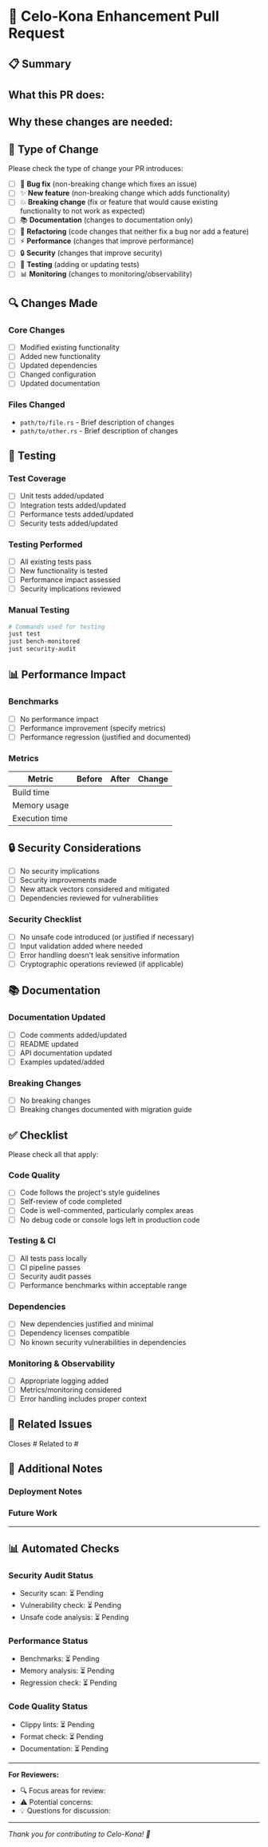 # 🚀 Celo-Kona Enhancement Pull Request

## 📋 Summary

<!-- Provide a clear and concise description of your changes -->

**What this PR does:**
- 

**Why these changes are needed:**
- 

## 🎯 Type of Change

Please check the type of change your PR introduces:

- [ ] 🐛 **Bug fix** (non-breaking change which fixes an issue)
- [ ] ✨ **New feature** (non-breaking change which adds functionality)
- [ ] 💥 **Breaking change** (fix or feature that would cause existing functionality to not work as expected)
- [ ] 📚 **Documentation** (changes to documentation only)
- [ ] 🔧 **Refactoring** (code changes that neither fix a bug nor add a feature)
- [ ] ⚡ **Performance** (changes that improve performance)
- [ ] 🔒 **Security** (changes that improve security)
- [ ] 🧪 **Testing** (adding or updating tests)
- [ ] 📊 **Monitoring** (changes to monitoring/observability)

## 🔍 Changes Made

### Core Changes
<!-- List the main changes made to the codebase -->

- [ ] Modified existing functionality
- [ ] Added new functionality
- [ ] Updated dependencies
- [ ] Changed configuration
- [ ] Updated documentation

### Files Changed
<!-- List the key files that were modified -->

- `path/to/file.rs` - Brief description of changes
- `path/to/other.rs` - Brief description of changes

## 🧪 Testing

### Test Coverage
- [ ] Unit tests added/updated
- [ ] Integration tests added/updated
- [ ] Performance tests added/updated
- [ ] Security tests added/updated

### Testing Performed
<!-- Describe the testing you performed -->

- [ ] All existing tests pass
- [ ] New functionality is tested
- [ ] Performance impact assessed
- [ ] Security implications reviewed

### Manual Testing
<!-- Describe any manual testing performed -->

```bash
# Commands used for testing
just test
just bench-monitored
just security-audit
```

## 📊 Performance Impact

<!-- If applicable, describe the performance impact of your changes -->

### Benchmarks
- [ ] No performance impact
- [ ] Performance improvement (specify metrics)
- [ ] Performance regression (justified and documented)

### Metrics
<!-- Include benchmark results if applicable -->

| Metric | Before | After | Change |
|--------|--------|-------|--------|
| Build time | | | |
| Memory usage | | | |
| Execution time | | | |

## 🔒 Security Considerations

<!-- Address any security implications of your changes -->

- [ ] No security implications
- [ ] Security improvements made
- [ ] New attack vectors considered and mitigated
- [ ] Dependencies reviewed for vulnerabilities

### Security Checklist
- [ ] No unsafe code introduced (or justified if necessary)
- [ ] Input validation added where needed
- [ ] Error handling doesn't leak sensitive information
- [ ] Cryptographic operations reviewed (if applicable)

## 📚 Documentation

### Documentation Updated
- [ ] Code comments added/updated
- [ ] README updated
- [ ] API documentation updated
- [ ] Examples updated/added

### Breaking Changes
<!-- If this is a breaking change, describe the migration path -->

- [ ] No breaking changes
- [ ] Breaking changes documented with migration guide

## ✅ Checklist

Please check all that apply:

### Code Quality
- [ ] Code follows the project's style guidelines
- [ ] Self-review of code completed
- [ ] Code is well-commented, particularly complex areas
- [ ] No debug code or console logs left in production code

### Testing & CI
- [ ] All tests pass locally
- [ ] CI pipeline passes
- [ ] Security audit passes
- [ ] Performance benchmarks within acceptable range

### Dependencies
- [ ] New dependencies justified and minimal
- [ ] Dependency licenses compatible
- [ ] No known security vulnerabilities in dependencies

### Monitoring & Observability
- [ ] Appropriate logging added
- [ ] Metrics/monitoring considered
- [ ] Error handling includes proper context

## 🔗 Related Issues

<!-- Link to related issues -->

Closes #
Related to #

## 📝 Additional Notes

<!-- Any additional information that reviewers should know -->

### Deployment Notes
<!-- Any special considerations for deployment -->

### Future Work
<!-- Any follow-up work that should be done -->

---

## 📊 Automated Checks

<!-- These will be automatically populated by CI -->

### Security Audit Status
- Security scan: ⏳ Pending
- Vulnerability check: ⏳ Pending
- Unsafe code analysis: ⏳ Pending

### Performance Status
- Benchmarks: ⏳ Pending
- Memory analysis: ⏳ Pending
- Regression check: ⏳ Pending

### Code Quality Status
- Clippy lints: ⏳ Pending
- Format check: ⏳ Pending
- Documentation: ⏳ Pending

---

**For Reviewers:**
- 🔍 Focus areas for review: 
- ⚠️ Potential concerns: 
- 💡 Questions for discussion: 

---

*Thank you for contributing to Celo-Kona! 🚀*
